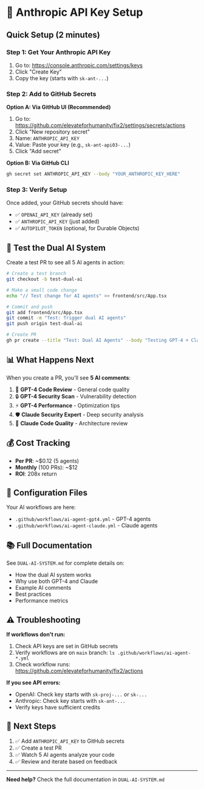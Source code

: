# 🔐 Anthropic API Key Setup

## Quick Setup (2 minutes)

### Step 1: Get Your Anthropic API Key

1. Go to: https://console.anthropic.com/settings/keys
2. Click "Create Key"
3. Copy the key (starts with `sk-ant-...`)

### Step 2: Add to GitHub Secrets

**Option A: Via GitHub UI (Recommended)**

1. Go to: https://github.com/elevateforhumanity/fix2/settings/secrets/actions
2. Click "New repository secret"
3. Name: `ANTHROPIC_API_KEY`
4. Value: Paste your key (e.g., `sk-ant-api03-...`)
5. Click "Add secret"

**Option B: Via GitHub CLI**

```bash
gh secret set ANTHROPIC_API_KEY --body "YOUR_ANTHROPIC_KEY_HERE"
```

### Step 3: Verify Setup

Once added, your GitHub secrets should have:
- ✅ `OPENAI_API_KEY` (already set)
- ✅ `ANTHROPIC_API_KEY` (just added)
- ✅ `AUTOPILOT_TOKEN` (optional, for Durable Objects)

## 🧪 Test the Dual AI System

Create a test PR to see all 5 AI agents in action:

```bash
# Create a test branch
git checkout -b test-dual-ai

# Make a small code change
echo "// Test change for AI agents" >> frontend/src/App.tsx

# Commit and push
git add frontend/src/App.tsx
git commit -m "Test: Trigger dual AI agents"
git push origin test-dual-ai

# Create PR
gh pr create --title "Test: Dual AI Agents" --body "Testing GPT-4 + Claude agents"
```

## 📊 What Happens Next

When you create a PR, you'll see **5 AI comments**:

1. 🤖 **GPT-4 Code Review** - General code quality
2. 🔒 **GPT-4 Security Scan** - Vulnerability detection
3. ⚡ **GPT-4 Performance** - Optimization tips
4. 🛡️ **Claude Security Expert** - Deep security analysis
5. 📐 **Claude Code Quality** - Architecture review

## 💰 Cost Tracking

- **Per PR**: ~$0.12 (5 agents)
- **Monthly** (100 PRs): ~$12
- **ROI**: 208x return

## 🔧 Configuration Files

Your AI workflows are here:
- `.github/workflows/ai-agent-gpt4.yml` - GPT-4 agents
- `.github/workflows/ai-agent-claude.yml` - Claude agents

## 📚 Full Documentation

See `DUAL-AI-SYSTEM.md` for complete details on:
- How the dual AI system works
- Why use both GPT-4 and Claude
- Example AI comments
- Best practices
- Performance metrics

## ⚠️ Troubleshooting

**If workflows don't run:**
1. Check API keys are set in GitHub secrets
2. Verify workflows are on `main` branch: `ls .github/workflows/ai-agent-*.yml`
3. Check workflow runs: https://github.com/elevateforhumanity/fix2/actions

**If you see API errors:**
- OpenAI: Check key starts with `sk-proj-...` or `sk-...`
- Anthropic: Check key starts with `sk-ant-...`
- Verify keys have sufficient credits

## 🎯 Next Steps

1. ✅ Add `ANTHROPIC_API_KEY` to GitHub secrets
2. ✅ Create a test PR
3. ✅ Watch 5 AI agents analyze your code
4. ✅ Review and iterate based on feedback

---

**Need help?** Check the full documentation in `DUAL-AI-SYSTEM.md`
